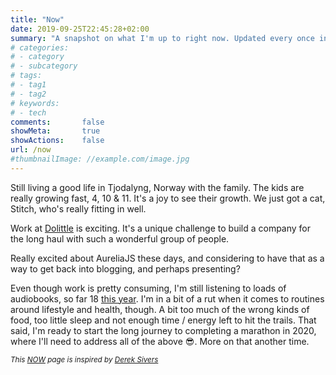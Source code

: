 ```yaml
---
title: "Now"
date: 2019-09-25T22:45:28+02:00
summary: "A snapshot on what I'm up to right now. Updated every once in a while"
# categories:
# - category
# - subcategory
# tags:
# - tag1
# - tag2
# keywords:
# - tech
comments:       false
showMeta:       true
showActions:    false
url: /now
#thumbnailImage: //example.com/image.jpg
---
```


Still living a good life in Tjodalyng, Norway with the family. The kids are really growing fast, 4, 10 & 11. It's a joy to see their growth. We just got a cat, Stitch, who's really fitting in well.

Work at [Dolittle](https://www.dolittle.com) is exciting. It's a unique challenge to build a company for the long haul with such a wonderful group of people. 

Really excited about AureliaJS these days, and considering to have that as a way to get back into blogging, and perhaps presenting?

Even though work is pretty consuming, I'm still listening to loads of audiobooks, so far 18 [this year](https://www.goodreads.com/review/list/59080435-pavneet-singh-saund?read_at=2019). I'm in a bit of a rut when it comes to routines around lifestyle and health, though. A bit too much of the wrong kinds of food, too little sleep and not enough time / energy left to hit the trails. That said, I'm ready to start the long journey to completing a marathon in 2020, where I'll need to address all of the above 😎. More on that another time.

<small>*This [NOW](https://nownownow.com/about) page is inspired by [Derek Sivers](https://sivers.org)*</small>